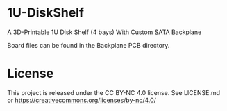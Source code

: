 # 1U-DiskShelf
A 3D-Printable 1U Disk Shelf (4 bays) With Custom SATA Backplane

Board files can be found in the Backplane PCB directory.

# License
This project is released under the CC BY-NC 4.0 license. See LICENSE.md or https://creativecommons.org/licenses/by-nc/4.0/
